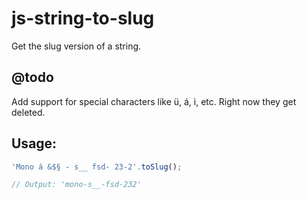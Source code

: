 js-string-to-slug
=================

Get the slug version of a string.


@todo 
-----
Add support for special characters like ü, á, ì, etc. Right now they get deleted.


Usage:
------
``` javascript
'Mono á &$§ - s__ fsd- 23-2'.toSlug();

// Output: 'mono-s__-fsd-232'
```